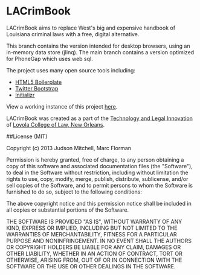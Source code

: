 LACrimBook
===============

LACrimBook aims to replace West's big and expensive handbook of Louisiana 
criminal laws with a free, digital alternative.

This branch contains the version intended for desktop browsers, using an in-memory
data store (jlinq).  The main branch contains a version optimized for PhoneGap which 
uses web sql.

The project uses many open source tools including:

* [HTML5 Boilerplate](https://github.com/h5bp/html5-boilerplate)
* [Twitter Bootstrap](https://github.com/twitter/bootstrap.git)
* [Initializr](http://www.initializr.com/)

View a working instance of this project [here](http://loyolalawtech.org/crimbook).

LACrimBook was created as a part of the [Technology and Legal Innovation](http://loyolalawtech.org) of 
[Loyola College of Law, New Orleans](http://law.loyno.edu).

##License (MIT)

Copyright (c) 2013 Judson Mitchell, Marc Florman

Permission is hereby granted, free of charge, to any person obtaining a copy of this software and associated documentation files (the "Software"), to deal in the Software without restriction, including without limitation the rights to use, copy, modify, merge, publish, distribute, sublicense, and/or sell copies of the Software, and to permit persons to whom the Software is furnished to do so, subject to the following conditions:

The above copyright notice and this permission notice shall be included in all copies or substantial portions of the Software.

THE SOFTWARE IS PROVIDED "AS IS", WITHOUT WARRANTY OF ANY KIND, EXPRESS OR IMPLIED, INCLUDING BUT NOT LIMITED TO THE WARRANTIES OF MERCHANTABILITY, FITNESS FOR A PARTICULAR PURPOSE AND NONINFRINGEMENT. IN NO EVENT SHALL THE AUTHORS OR COPYRIGHT HOLDERS BE LIABLE FOR ANY CLAIM, DAMAGES OR OTHER LIABILITY, WHETHER IN AN ACTION OF CONTRACT, TORT OR OTHERWISE, ARISING FROM, OUT OF OR IN CONNECTION WITH THE SOFTWARE OR THE USE OR OTHER DEALINGS IN THE SOFTWARE.
